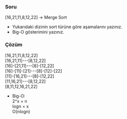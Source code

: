### **Soru**
[16,21,11,8,12,22] -> Merge Sort

- Yukarıdaki dizinin sort türüne göre aşamalarını yazınız.   
- Big-O gösterimini yazınız.

### **Çözüm**

[16,21,11,8,12,22]   
[16,21,11]---[8,12,22]   
[16]-[21,11]---[8]-[12,22]    
[16]-[11]-[21]---[8]-[12]-[22]    
[11]-[16,21]---[8]-[12,22]     
[11,16,21]---[8,12,22]         
[8,11,12,16,21,22]

- Big-O:    
2^x = n     
logn = x     
O(nlogn)   